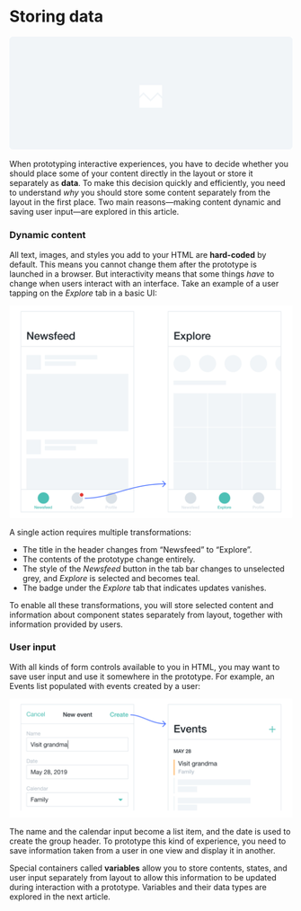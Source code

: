 # Storing data

![illustration for variables and data](./media/il-data.png)
<!-- todo: illustration: storing in containers. Idea: instead of using old-fashioned analogies like construction site, design something more futuristic.  -->

When prototyping interactive experiences, you have to decide whether you should place some of your content directly in the layout or store it separately as **data**. To make this decision quickly and efficiently, you need to understand *why* you should store some content separately from the layout in the first place. Two main reasons—making content dynamic and saving user input—are explored in this article.

### Dynamic content

All text, images, and styles you add to your HTML are **hard-coded** by default. This means you cannot change them after the prototype is launched in a browser. But interactivity means that some things *have* to change when users interact with an interface. Take an example of a user tapping on the *Explore* tab in a basic UI:

![two wireframes demoing the changes when moving from Newsfeed tab to Explore](./media/dynamic-content.png)

A single action requires multiple transformations:

- The title in the header changes from “Newsfeed” to “Explore”.
- The contents of the prototype change entirely.
- The style of the *Newsfeed* button in the tab bar changes to unselected grey, and *Explore* is selected and becomes teal.
- The badge under the *Explore* tab that indicates updates vanishes.

To enable all these transformations, you will store selected content and information about component states separately from layout, together with information provided by users.

### User input

With all kinds of form controls available to you in HTML, you may want to save user input and use it somewhere in the prototype. For example, an Events list populated with events created by a user:
<!-- todo: link: to Layout basics with form controls -->

![wireframes of event creation view and events list populated with created event](./media/user-input.png)

The name and the calendar input become a list item, and the date is used to create the group header. To prototype this kind of experience, you need to save information taken from a user in one view and display it in another.

Special containers called **variables** allow you to store contents, states, and user input separately from layout to allow this information to be updated during interaction with a prototype. Variables and their data types are explored in the next article. 